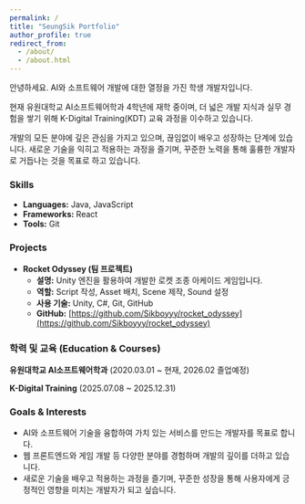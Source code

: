 ```yaml
---
permalink: /
title: "SeungSik Portfolio"
author_profile: true
redirect_from:
  - /about/
  - /about.html
---
```


안녕하세요. AI와 소프트웨어 개발에 대한 열정을 가진 학생 개발자입니다.

현재 유원대학교 AI소프트웨어학과 4학년에 재학 중이며, 더 넓은 개발 지식과 실무 경험을 쌓기 위해 K-Digital Training(KDT) 교육 과정을 이수하고 있습니다.

개발의 모든 분야에 깊은 관심을 가지고 있으며, 끊임없이 배우고 성장하는 단계에 있습니다. 새로운 기술을 익히고 적용하는 과정을 즐기며, 꾸준한 노력을 통해 훌륭한 개발자로 거듭나는 것을 목표로 하고 있습니다.

### Skills

*   **Languages:** Java, JavaScript
*   **Frameworks:** React
*   **Tools:** Git

### Projects

*   **Rocket Odyssey (팀 프로젝트)**
    *   **설명:** Unity 엔진을 활용하여 개발한 로켓 조종 아케이드 게임입니다.
    *   **역할:** Script 작성, Asset 배치, Scene 제작, Sound 설정
    *   **사용 기술:** Unity, C#, Git, GitHub
    *   **GitHub:** [https://github.com/Sikboyyy/rocket_odyssey](https://github.com/Sikboyyy/rocket_odyssey)

### 학력 및 교육 (Education & Courses)

**유원대학교 AI소프트웨어학과** (2020.03.01 ~ 현재, 2026.02 졸업예정)

**K-Digital Training** (2025.07.08 ~ 2025.12.31)

### Goals & Interests

*   AI와 소프트웨어 기술을 융합하여 가치 있는 서비스를 만드는 개발자를 목표로 합니다.
*   웹 프론트엔드와 게임 개발 등 다양한 분야를 경험하며 개발의 깊이를 더하고 있습니다.
*   새로운 기술을 배우고 적용하는 과정을 즐기며, 꾸준한 성장을 통해 사용자에게 긍정적인 영향을 미치는 개발자가 되고 싶습니다.